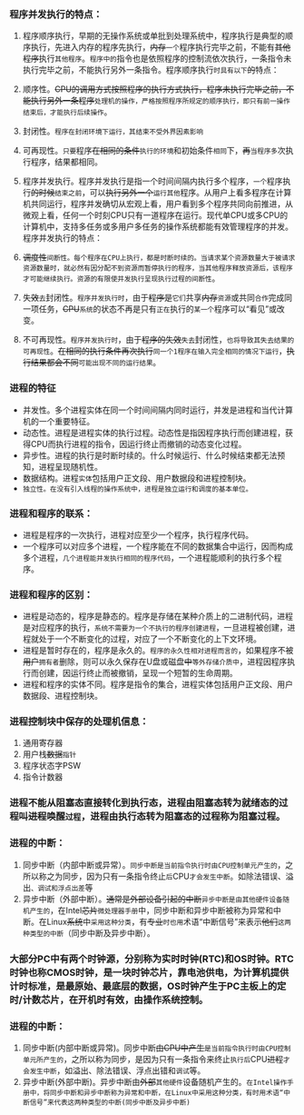 ### 程序并发执行的特点：
1. 程序顺序执行，早期的无操作系统或单批到处理系统中，程序执行是典型的顺序执行，先进入内存的程序先执行，~~内存~~`一个`程序执行完毕之前，不能有~~其他程序~~执行`其他程序`。`程序中的`指令也是依照程序的控制流依次执行，一条指令未执行完毕之前，不能执行另外一条指令。程序顺序执行`时具有以下`~~的~~特点：
  1. 顺序性。~~CPU的调用方式按照程序的执行方式执行，程序未执行完毕之前，不能执行另外一条程序~~`处理机的操作，严格按照程序所规定的顺序执行，即只有前一操作结束后，才能执行后续操作`。
  2. 封闭性。`程序在封闭环境下运行，其结束不受外界因素影响`
  3. 可再现性。`只要`程序~~在相同的条件~~`执行的环境`和初始条件`相同`下，~~再~~`当程序多`次执行程序，结果都相同。

2. 程序并发执行。程序并发执行是指一个时间间隔内执行多个程序，`一个`程序执行~~的时候~~`结束之前`，可以~~执行另外一个~~`运行其他`程序。从用户上看多程序在计算机共同运行，程序并发确切从宏观上看，用户看到多个程序共同向前推进，从微观上看，任何一个时刻CPU只有一道程序在运行。现代单CPU或多CPU的计算机中，支持多任务或多用户多任务的操作系统都能有效管理程序的并发。程序并发执行的特点：
  1. ~~调度性~~`间断性。每个程序在CPU上执行，都是时断时续的。当请求某个资源数量大于被请求资源数量时，就必然有因分配不到资源而暂停执行的程序，当其他程序释放资源后，该程序才可能继续执行。资源的有限使并发执行呈现执行过程的间断性`。
  2. 失~~效~~`去`封闭性。`程序并发执行时`，由于~~程序是~~`它们`共享~~内存~~`资源`或共同`合作`完成同一项任务，~~CPU~~`系统`的状态不再是只有`正在`执行的`某一个`程序可以“看见”或改变。
  3. 不可再现性。`程序并发执行时`，由于~~程序的失效~~`失去`封闭性，`也将导致其失去结果的可再现性`。~~在相同的执行条件再次执行~~`同一个1程序在输入完全相同的情况下运行`，~~执行结果都会不同~~`可能出现不同的运行结果`。

### 进程的特征
  * 并发性。多个进程实体在同一个时间间隔内同时运行，并发是进程和当代计算机的一个重要特征。
  * 动态性。进程是进程实体的执行过程。动态性是指因程序执行而创建进程，获得CPU而执行进程的指令，因运行终止而撤销的动态变化过程。
  * 异步性。进程的执行是时断时续的。什么时候运行、什么时候结束都无法预知，进程呈现随机性。
  * 数据结构。进程`实体`包括用户正文段、用户数据段和进程控制块。
  * `独立性。在没有引入线程的操作系统中，进程是独立运行和调度的基本单位。`

### 进程和程序的联系：
  * 进程是程序的一次执行，进程对应至少一个程序，执行程序代码。
  * 一个程序可以对应多个进程，一个程序能在不同的数据集合中运行，因而构成多个进程，`几个进程能并发执行相同的程序代码`，一个进程能顺利的执行多个程序。

### 进程和程序的区别：
  * 进程是动态的，程序是静态的。程序是存储在某种介质上的二进制代码，进程是对应程序的执行，`系统不需要为一个不执行的程序创建进程`，一旦进程被创建，进程就处于一个不断变化的过程，对应了一个不断变化的上下文环境。
  * 进程是暂时存在的，程序是永久的。`程序的永久性相对进程而言的`，如果程序不被~~用户~~`拥有者`删除，则可以永久保存在U盘或磁盘~~中~~`等外存储介质中`，进程因程序执行而创建，因运行终止而被撤销，呈现一个短暂的生命周期。
  * 进程和程序的实体不同。程序是指令的集合，进程实体包括用户正文段、用户数据段、进程控制块。

### 进程控制块中保存的处理机信息：
  1. 通用寄存器
  2. 用户栈~~数据~~`指针`
  3. 程序状态字PSW
  4. 指令计数器

### 进程不能从阻塞态直接转化到执行态，进程由阻塞态转为就绪态的过程叫~~进程~~唤醒`过程`，进程由执行态转为阻塞态的过程称为阻塞过程。

### 进程的中断：
1. 同步中断（内部中断或异常）。`同步中断是当前指令执行时由CPU控制单元产生的`，之所以称之为同步，因为只有一条指令终止`后`CPU`才会发生中断`。如除法错误、溢出`、调试和浮点出差`等
2. 异步中断（外部中断）。~~通常是外部设备引起的中断~~`异步中断是由其他硬件设备随机产生的`，在Intel~~芯片~~`微处理器手册`中，同步中断和异步中断被称为异常和中断。在Linux~~系统~~中`采用这种分类`，有~~专业~~`时也用`术语“中断信号”来表示~~他们~~`这两种类型的中断`（同步中断及异步中断）。

### 大部分PC中有两个时钟源，分别称为实时时钟(RTC)和OS时钟。RTC时钟也称CMOS时钟，是一块时钟芯片，靠电池供电，为计算机提供计时标准，是最原始、最底层的数据，OS时钟产生于PC主板上的定时/计数芯片，在开机时有效，由操作系统控制。

### 进程的中断：
1. 同步中断(内部中断或异常)。同步中断~~由CPU中产生~~`是当前指令执行时由CPU控制单元所产生的`，之所以称为同步，是因为只有一条指令来终止`执行后`CPU~~进程~~`才会发生中断`，如溢出、除法错误、浮点出错和`调试`等。
2. 异步中断(外部中断)。异步中断由~~外部~~`其他硬件`设备随机产生的。`在Intel操作手册中，将同步中断和异步中断称为异常和中断，在Linux中采用这种分类，有时用术语“中断信号”来代表这两种类型的中断(同步中断及异步中断)`
